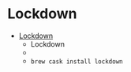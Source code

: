 # Lockdown
- [Lockdown](https://objective-see.com/products/lockdown.html)
  -  Lockdown
  - 
  - `brew cask install lockdown`

